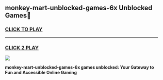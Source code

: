 
## monkey-mart-unblocked-games-6x Unblocked Games👋
<h3>
<a href="https://news.freeplayer.one?title=monkey-mart-unblocked-games-6x&ref=16F">CLICK TO PLAY</a></h3>
<hr>

<h3>
<a href="https://news.freeplayer.one?title=monkey-mart-unblocked-games-6x&ref=16F">CLICK 2 PLAY</a>
  
</h3>

<a href="https://news.freeplayer.one?title=monkey-mart-unblocked-games-6x&ref=16F/"><img src="https://clearcache.store/games.png"></a>


**monkey-mart-unblocked-games-6x games unblocked: Your Gateway to Fun and Accessible Online Gaming**
